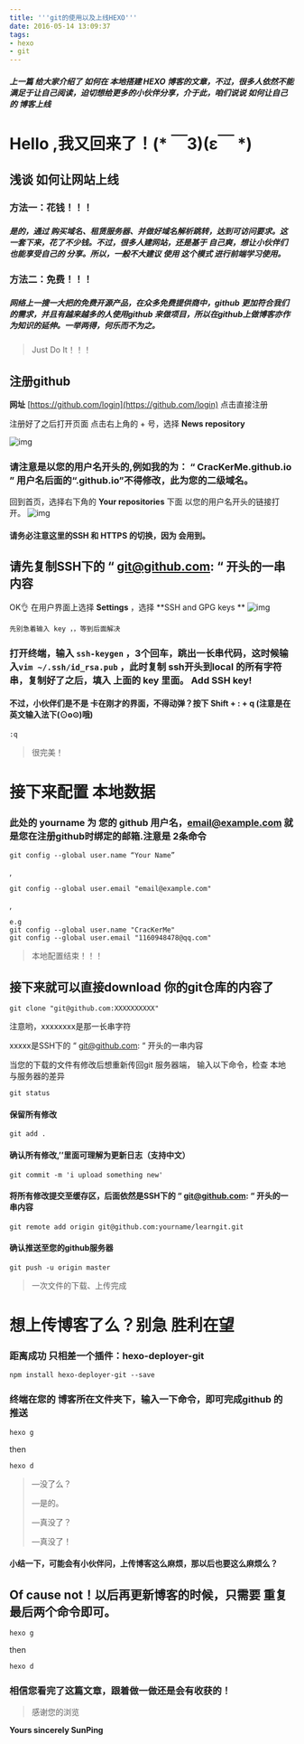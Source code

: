 ```yaml
---
title: '''git的使用以及上线HEXO'''
date: 2016-05-14 13:09:37
tags: 
- hexo 
- git
---
```


##### 上一篇 给大家介绍了 如何在 本地搭建 HEXO 博客的文章，不过，很多人依然不能满足于让自己阅读，迫切想给更多的小伙伴分享，介于此，咱们说说 如何让自己的 博客上线

<!--more-->

# Hello ,我又回来了！(* ￣3)(ε￣ *)

## 浅谈 如何让网站上线

### 方法一：花钱！！！

##### 是的，通过 购买域名、租赁服务器、并做好域名解析跳转，达到可访问要求。这一套下来，花了不少钱。不过，很多人建网站，还是基于 自己爽，想让小伙伴们也能享受自己的 分享。所以，一般不大建议 使用 这个模式 进行前端学习使用。

### 方法二：免费！！！

##### 网络上一搜一大把的免费开源产品，在众多免费提供商中，github 更加符合我们的需求，并且有越来越多的人使用github 来做项目，所以在github上做博客亦作为知识的延伸。一举两得，何乐而不为之。

> Just Do It！！！

## 注册github

**网址** [https://github.com/login](https://github.com/login) 点击直接注册

注册好了之后打开页面 点击右上角的 + 号，选择 **News repository**

![img](http://7xjdah.com1.z0.glb.clouddn.com/pic2016051104.png)

### 请注意是以您的用户名开头的,例如我的为： “ CracKerMe.github.io ” 用户名后面的“.github.io”不得修改，此为您的二级域名。

回到首页，选择右下角的 **Your repositories** 下面 以您的用户名开头的链接打开。
![img](http://7xjdah.com1.z0.glb.clouddn.com/pic2016051105.png)


#### 请务必注意这里的SSH 和 HTTPS 的切换，因为 会用到。

## 请先复制SSH下的 “ git@github.com: “ 开头的一串内容

OK👌 在用户界面上选择 **Settings** ，选择 **SSH and GPG keys **
![img](http://7xjdah.com1.z0.glb.clouddn.com/pic2016051106.png)

```
先别急着输入 key ，，等到后面解决

```

### 打开终端，输入 `ssh-keygen` ，3个回车，跳出一长串代码，这时候输入`vim ~/.ssh/id_rsa.pub` ，此时复制 ssh开头到local 的所有字符串，复制好了之后，填入 上面的 **key** 里面。 Add SSH key!

#### 不过，小伙伴们是不是 卡在刚才的界面，不得动弹？按下 Shift + : + q (注意是在英文输入法下(⊙o⊙)哦)

```
:q

```

> 很完美！

# 接下来配置 本地数据

### 此处的 yourname 为 您的 github 用户名，email@example.com 就是您在注册github时绑定的邮箱.注意是 2条命令

```
git config --global user.name “Your Name”

```

,

```
git config --global user.email "email@example.com"

```

,

```
e.g
git config --global user.name "CracKerMe"
git config --global user.email "1160948478@qq.com"

```

> 本地配置结束！！！

## 接下来就可以直接download 你的git仓库的内容了

```
git clone "git@github.com:XXXXXXXXXX"

```

注意哟，xxxxxxxx是那一长串字符

xxxxx是SSH下的 “ git@github.com: “ 开头的一串内容

当您的下载的文件有修改后想重新传回git 服务器端，
输入以下命令，检查 本地与服务器的差异

```
git status

```

#### 保留所有修改

```
git add .

```

#### 确认所有修改,’’里面可理解为更新日志（支持中文）

```
git commit -m 'i upload something new'

```

#### 将所有修改提交至缓存区，后面依然是SSH下的 “ git@github.com: “ 开头的一串内容

```
git remote add origin git@github.com:yourname/learngit.git

```

#### 确认推送至您的github服务器

```
git push -u origin master 

```

> 一次文件的下载、上传完成

# 想上传博客了么？别急 胜利在望

### 距离成功 只相差一个插件：hexo-deployer-git

```
npm install hexo-deployer-git --save

```

### 终端在您的 博客所在文件夹下，输入一下命令，即可完成github 的 推送

```
hexo g

```

then

```
hexo d

```

> —没了么？
>
> —是的。
>
> —真没了？
>
> —真没了！

#### 小结一下，可能会有小伙伴问，上传博客这么麻烦，那以后也要这么麻烦么？

## Of cause not！以后再更新博客的时候，只需要 重复最后两个命令即可。

```
hexo g

```

then

```
hexo d

```

### 相信您看完了这篇文章，跟着做一做还是会有收获的！

> 感谢您的浏览

**Yours sincerely SunPing**